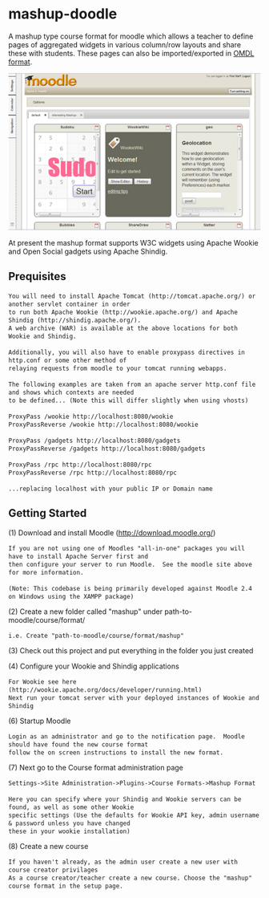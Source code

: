 mashup-doodle
=============

A mashup type course format for moodle which allows a teacher to define pages of aggregated widgets in various column/row layouts and share these with students.  These pages can also be imported/exported in <a href="http://omdl.org/">OMDL format</a>. 

![Alt text](screenshot.jpg "Mashup screenshot")

At present the mashup format supports W3C widgets using Apache Wookie and Open Social gadgets using Apache Shindig.

Prequisites
-----------

	You will need to install Apache Tomcat (http://tomcat.apache.org/) or another servlet container in order 
	to run both Apache Wookie (http://wookie.apache.org/) and Apache Shindig (http://shindig.apache.org/).
	A web archive (WAR) is available at the above locations for both Wookie and Shindig.
	
	Additionally, you will also have to enable proxypass directives in http.conf or some other method of
	relaying requests from moodle to your tomcat running webapps.
	
	The following examples are taken from an apache server http.conf file and shows which contexts are needed
	to be defined... (Note this will differ slightly when using vhosts)
	
	ProxyPass /wookie http://localhost:8080/wookie
	ProxyPassReverse /wookie http://localhost:8080/wookie

	ProxyPass /gadgets http://localhost:8080/gadgets
	ProxyPassReverse /gadgets http://localhost:8080/gadgets

	ProxyPass /rpc http://localhost:8080/rpc
	ProxyPassReverse /rpc http://localhost:8080/rpc
	
	...replacing localhost with your public IP or Domain name

Getting Started
---------------

(1) Download and install Moodle (http://download.moodle.org/)
	
	If you are not using one of Moodles "all-in-one" packages you will have to install Apache Server first and
	then configure your server to run Moodle.  See the moodle site above for more information.
	
	(Note: This codebase is being primarily developed against Moodle 2.4 on Windows using the XAMPP package)
	
(2) Create a new folder called "mashup" under path-to-moodle/course/format/

	i.e. Create "path-to-moodle/course/format/mashup"
	
(3) Check out this project and put everything in the folder you just created

(4) Configure your Wookie and Shindig applications

	For Wookie see here (http://wookie.apache.org/docs/developer/running.html)	
	Next run your tomcat server with your deployed instances of Wookie and Shindig

(6) Startup Moodle

	Login as an administrator and go to the notification page.  Moodle should have found the new course format 
	follow the on screen instructions to install the new format.

(7) Next go to the Course format administration page

	Settings->Site Administration->Plugins->Course Formats->Mashup Format
	
	Here you can specify where your Shindig and Wookie servers can be found, as well as some other Wookie 
	specific settings (Use the defaults for Wookie API key, admin username & password unless you have changed
	these in your wookie installation)	 
	
(8) Create a new course

	If you haven't already, as the admin user create a new user with course creator privilages
	As a course creator/teacher create a new course. Choose the "mashup" course format in the setup page.